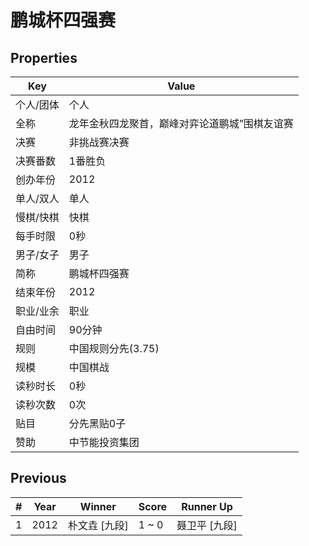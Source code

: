 # 鹏城杯四强赛

## Properties

| Key | Value |
| --- | ----- |
| 个人/团体 | 个人 |
| 全称 | 龙年金秋四龙聚首，巅峰对弈论道鹏城”围棋友谊赛 |
| 决赛 | 非挑战赛决赛 |
| 决赛番数 | 1番胜负 |
| 创办年份 | 2012 |
| 单人/双人 | 单人 |
| 慢棋/快棋 | 快棋 |
| 每手时限 | 0秒 |
| 男子/女子 | 男子 |
| 简称 | 鹏城杯四强赛 |
| 结束年份 | 2012 |
| 职业/业余 | 职业 |
| 自由时间 | 90分钟 |
| 规则 | 中国规则分先(3.75) |
| 规模 | 中国棋战 |
| 读秒时长 | 0秒 |
| 读秒次数 | 0次 |
| 贴目 | 分先黑贴0子 |
| 赞助 | 中节能投资集团 |

## Previous

| # | Year | Winner | Score | Runner Up |
| --- | --- | --- | --- | --- |
| 1 | 2012 | 朴文垚 [九段] | 1 ~ 0 | 聂卫平 [九段] |

